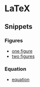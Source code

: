 # LaTeX 

## Snippets

### Figures

- [one figure](onefigure.tex)
- [two figures](twofigures.tex)

### Equation

- [equation](equation.tex)
